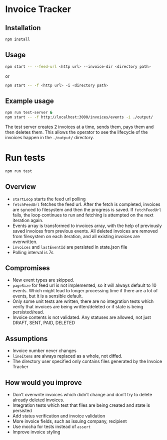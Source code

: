 # Invoice Tracker

## Installation
```bash
npm install
```

## Usage
```bash
npm start -- --feed-url <http url> --invoice-dir <directory path>
```
or
```bash
npm start -- -f <http url> -i <directory path>
```

## Example usage
```bash
npm run test-server &
npm start -- -f http://localhost:3000/invoices/events -i ./output/
```

The test server creates 2 invoices at a time, sends them, pays them and then deletes them. This allows the operator to see the lifecycle of the invoices happen in the `./output/` directory.

# Run tests
```bash
npm run test
```

## Overview
- `startLoop` starts the feed url polling
- `fetchFeedUrl` fetches the feed url. After the fetch is completed, invoices are synced to filesystem and then the progress is saved. If `fetchFeedUrl` fails, the loop continues to run and fetching is attempted on the next iteration again.
- Events array is transformed to invoices array, with the help of previously saved invoices from previous events. All deleted invoices are removed from filesystem on each iteration, and all existing invoices are overwritten.
- `invoices` and `lastEventId` are persisted in state.json file
- Polling interval is 7s

## Compromises 
- New event types are skipped.
- `pageSize` for feed url is not implemented, so it will always default to 10 events.  Which might lead to longer processing time if there are a lot of events, but it is a sensible default.
- Only some unit tests are written, there are no integration tests which verify that invoices are being written/deleted or if state is being persisted/read.
- Invoice contents is not validated. Any statuses are allowed, not just DRAFT, SENT, PAID, DELETED

## Assumptions 
- Invoice number never changes
- `lineItems` are always replaced as a whole, not diffed.
- The directory user specified only contains files generated by the Invoice Tracker

## How would you improve
- Don’t overwrite invoices which didn’t change and don’t try to delete already deleted invoices.
- Integration tests which test that files are being created and state is persisted
- Add status verification and invoice validation
- More invoice fields, such as issuing company, recipient
- Use mocha for tests instead of `assert`
- Improve invoice styling
